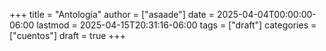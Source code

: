 +++
title = "Antología"
author = ["asaade"]
date = 2025-04-04T00:00:00-06:00
lastmod = 2025-04-15T20:31:16-06:00
tags = ["draft"]
categories = ["cuentos"]
draft = true
+++
